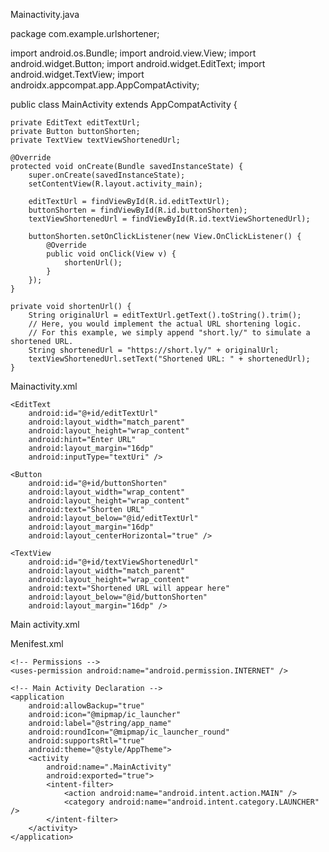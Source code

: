 Mainactivity.java

package com.example.urlshortener;

import android.os.Bundle;
import android.view.View;
import android.widget.Button;
import android.widget.EditText;
import android.widget.TextView;
import androidx.appcompat.app.AppCompatActivity;

public class MainActivity extends AppCompatActivity {

    private EditText editTextUrl;
    private Button buttonShorten;
    private TextView textViewShortenedUrl;

    @Override
    protected void onCreate(Bundle savedInstanceState) {
        super.onCreate(savedInstanceState);
        setContentView(R.layout.activity_main);

        editTextUrl = findViewById(R.id.editTextUrl);
        buttonShorten = findViewById(R.id.buttonShorten);
        textViewShortenedUrl = findViewById(R.id.textViewShortenedUrl);

        buttonShorten.setOnClickListener(new View.OnClickListener() {
            @Override
            public void onClick(View v) {
                shortenUrl();
            }
        });
    }

    private void shortenUrl() {
        String originalUrl = editTextUrl.getText().toString().trim();
        // Here, you would implement the actual URL shortening logic.
        // For this example, we simply append "short.ly/" to simulate a shortened URL.
        String shortenedUrl = "https://short.ly/" + originalUrl;
        textViewShortenedUrl.setText("Shortened URL: " + shortenedUrl);
    }
Mainactivity.xml
<?xml version="1.0" encoding="utf-8"?>
<RelativeLayout xmlns:android="http://schemas.android.com/apk/res/android"
    xmlns:tools="http://schemas.android.com/tools"
    android:layout_width="match_parent"
    android:layout_height="match_parent"
    tools:context=".MainActivity">

    <EditText
        android:id="@+id/editTextUrl"
        android:layout_width="match_parent"
        android:layout_height="wrap_content"
        android:hint="Enter URL"
        android:layout_margin="16dp"
        android:inputType="textUri" />

    <Button
        android:id="@+id/buttonShorten"
        android:layout_width="wrap_content"
        android:layout_height="wrap_content"
        android:text="Shorten URL"
        android:layout_below="@id/editTextUrl"
        android:layout_margin="16dp"
        android:layout_centerHorizontal="true" />

    <TextView
        android:id="@+id/textViewShortenedUrl"
        android:layout_width="match_parent"
        android:layout_height="wrap_content"
        android:text="Shortened URL will appear here"
        android:layout_below="@id/buttonShorten"
        android:layout_margin="16dp" />

</RelativeLayout>Main activity.xml

Menifest.xml
<manifest xmlns:android="http://schemas.android.com/apk/res/android">

    <!-- Permissions -->
    <uses-permission android:name="android.permission.INTERNET" />

    <!-- Main Activity Declaration -->
    <application
        android:allowBackup="true"
        android:icon="@mipmap/ic_launcher"
        android:label="@string/app_name"
        android:roundIcon="@mipmap/ic_launcher_round"
        android:supportsRtl="true"
        android:theme="@style/AppTheme">
        <activity
            android:name=".MainActivity"
            android:exported="true">
            <intent-filter>
                <action android:name="android.intent.action.MAIN" />
                <category android:name="android.intent.category.LAUNCHER" />
            </intent-filter>
        </activity>
    </application>

</manifest>
